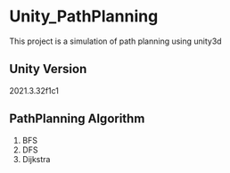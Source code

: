 # Unity_PathPlanning
This project is a simulation of path planning using unity3d
## Unity Version
2021.3.32f1c1
## PathPlanning Algorithm
1. BFS
2. DFS
3. Dijkstra
